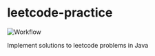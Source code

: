 # leetcode-practice

![Workflow](https://github.com/greg65236592/leetcode-practice/actions/workflows/gradle.yaml/badge.svg)

Implement solutions to leetcode problems in Java
